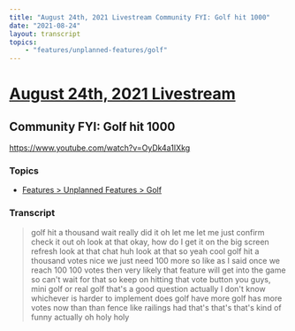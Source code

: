 ```yaml
---
title: "August 24th, 2021 Livestream Community FYI: Golf hit 1000"
date: "2021-08-24"
layout: transcript
topics:
    - "features/unplanned-features/golf"
---
```

# [August 24th, 2021 Livestream](../2021-08-24.md)
## Community FYI: Golf hit 1000
https://www.youtube.com/watch?v=OyDk4a1IXkg

### Topics
* [Features > Unplanned Features > Golf](../topics/features/unplanned-features/golf.md)

### Transcript

> golf hit a thousand wait really did it oh let me let me just confirm check it out oh look at that okay, how do I get it on the big screen refresh look at that chat huh look at that so yeah cool golf hit a thousand votes nice we just need 100 more so like as I said once we reach 100 100 votes then very likely that feature will get into the game so can't wait for that so keep on hitting that vote button you guys, mini golf or real golf that's a good question actually I don't know whichever is harder to implement does golf have more golf has more votes now than than fence like railings had that's that's that's kind of funny actually oh holy holy
